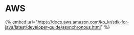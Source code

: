 # AWS



{% embed url="https://docs.aws.amazon.com/ko_kr/sdk-for-java/latest/developer-guide/asynchronous.html" %}

